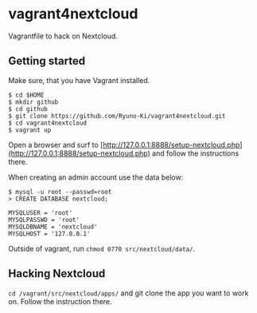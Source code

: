# vagrant4nextcloud

Vagrantfile to hack on Nextcloud.

## Getting started

Make sure, that you have Vagrant installed.

```
$ cd $HOME
$ mkdir github
$ cd github
$ git clone https://github.com/Ryuno-Ki/vagrant4nextcloud.git
$ cd vagrant4nextcloud
$ vagrant up
```

Open a browser and surf to
[http://127.0.0.1:8888/setup-nextcloud.php](http://127.0.0.1:8888/setup-nextcloud.php)
and follow the instructions there.

When creating an admin account use the data below:
```
$ mysql -u root --passwd=root
> CREATE DATABASE nextcloud;
```

    MYSQLUSER = 'root'
    MYSQLPASSWD = 'root'
    MYSQLDBNAME = 'nextcloud'
    MYSQLHOST = '127.0.0.1'

Outside of vagrant, run `chmod 0770 src/nextcloud/data/`.

## Hacking Nextcloud

`cd /vagrant/src/nextcloud/apps/` and git clone the app you want to work on.
 Follow the instruction there.
